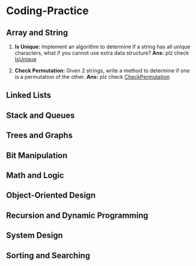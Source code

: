 # **Coding-Practice**

## Array and String
1. **Is Unique:** Implement an algorithm to determine if a string has all unique characters, what if you cannot use extra data structure?
**Ans:** plz check [IsUnique](https://github.com/MonkeykingYan/Coding-Practice/blob/master/src/Array_String/IsUnique.java)<br>


2. **Check Permutation:** Given 2 strings, write a method to determine if one is a permutation of the other. **Ans:** plz check [CheckPermutation](https://github.com/MonkeykingYan/Coding-Practice/blob/master/src/Array_String/CheckPermutation.java)


## Linked Lists

## Stack and Queues

## Trees and Graphs

## Bit Manipulation

## Math and Logic

## Object-Oriented Design

## Recursion and Dynamic Programming

## System Design

## Sorting and Searching
